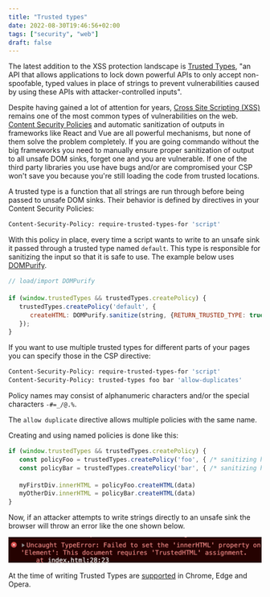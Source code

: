 ```yaml
---
title: "Trusted types"
date: 2022-08-30T19:46:56+02:00
tags: ["security", "web"]
draft: false
---
```


The latest addition to the XSS protection landscape is [Trusted Types](https://w3c.github.io/webappsec-trusted-types/dist/spec/), "an API that allows applications to lock down powerful APIs to only accept non-spoofable, typed values in place of strings to prevent vulnerabilities caused by using these APIs with attacker-controlled inputs".

Despite having gained a lot of attention for years, [Cross Site Scripting (XSS)](https://owasp.org/www-community/attacks/xss/) remains one of the most common types of vulnerabilities on the web. [Content Security Policies](https://developer.mozilla.org/en-US/docs/Web/HTTP/CSP) and automatic sanitization of outputs in frameworks like React and Vue are all powerful mechanisms, but none of them solve the problem completely. If you are going commando without the big frameworks you need to manually ensure proper sanitization of output to all unsafe DOM sinks, forget one and you are vulnerable. If one of the third party libraries you use have bugs and/or are compromised your CSP won't save you because you're still loading the code from trusted locations.

A trusted type is a function that all strings are run through before being passed to unsafe DOM sinks. Their behavior is defined by directives in your Content Security Policies:

```bash
Content-Security-Policy: require-trusted-types-for 'script'
```

With this policy in place, every time a script wants to write to an unsafe sink it passed through a trusted type named `default`. This type is responsible for sanitizing the input so that it is safe to use. The example below uses [DOMPurify](https://github.com/cure53/DOMPurify).

```javascript
// load/import DOMPurify 

if (window.trustedTypes && trustedTypes.createPolicy) {
   trustedTypes.createPolicy('default', {
      createHTML: DOMPurify.sanitize(string, {RETURN_TRUSTED_TYPE: true})
   });
}
```

If you want to use multiple trusted types for different parts of your pages you can specify those in the CSP directive:

```bash
Content-Security-Policy: require-trusted-types-for 'script'
Content-Security-Policy: trusted-types foo bar 'allow-duplicates'
```

Policy names may consist of alphanumeric characters and/or the special characters `-#=_/@.%`. 

The `allow duplicate` directive allows multiple policies with the same name.

Creating and using named policies is done like this:

```javascript
if (window.trustedTypes && trustedTypes.createPolicy) {
   const policyFoo = trustedTypes.createPolicy('foo', { /* sanitizing here */ })
   const policyBar = trustedTypes.createPolicy('bar', { /* sanitizing here */ })

   myFirstDiv.innerHTML = policyFoo.createHTML(data)
   myOtherDiv.innerHTML = policyBar.createHTML(data)
}
```

Now, if an attacker attempts to write strings directly to an unsafe sink the browser will throw an error like the one shown below.

![TypeError](/img/typeerror.png)

At the time of writing Trusted Types are [supported](https://caniuse.com/?search=trusted%20types) in Chrome, Edge and Opera.
